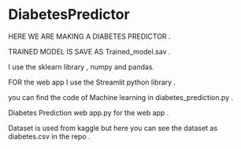 # DiabetesPredictor
HERE WE ARE MAKING A DIABETES PREDICTOR .


TRAINED MODEL IS SAVE AS Trained_model.sav .


I use the sklearn library , numpy and pandas.



FOR the web app I use the Streamlit python library .



you can find the code of Machine learning in diabetes_prediction.py .



Diabetes Prediction web app.py for the web app .



Dataset is used from kaggle but here you can see the dataset as diabetes.csv in the repo .
